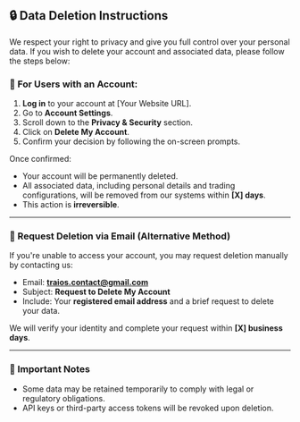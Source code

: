 ## 🔒 Data Deletion Instructions

We respect your right to privacy and give you full control over your personal data. If you wish to delete your account and associated data, please follow the steps below:

### 🧾 For Users with an Account:

1. **Log in** to your account at [Your Website URL].
2. Go to **Account Settings**.
3. Scroll down to the **Privacy & Security** section.
4. Click on **Delete My Account**.
5. Confirm your decision by following the on-screen prompts.

Once confirmed:
- Your account will be permanently deleted.
- All associated data, including personal details and trading configurations, will be removed from our systems within **[X] days**.
- This action is **irreversible**.

---

### 📧 Request Deletion via Email (Alternative Method)

If you're unable to access your account, you may request deletion manually by contacting us:

- Email: **traios.contact@gmail.com**
- Subject: **Request to Delete My Account**
- Include: Your **registered email address** and a brief request to delete your data.

We will verify your identity and complete your request within **[X] business days**.

---

### 🔐 Important Notes

- Some data may be retained temporarily to comply with legal or regulatory obligations.
- API keys or third-party access tokens will be revoked upon deletion.